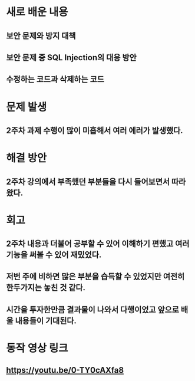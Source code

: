 # 새로 배운 내용
## 보안 문제와 방지 대책
## 보안 문제 중 SQL Injection의 대응 방안
## 수정하는 코드과 삭제하는 코드 

# 문제 발생
## 2주차 과제 수행이 많이 미흡해서 여러 에러가 발생했다.

# 해결 방안
## 2주차 강의에서 부족했던 부분들을 다시 들어보면서 따라왔다.

# 회고
## 2주차 내용과 더불어 공부할 수 있어 이해하기 편했고 여러 기능을 써볼 수 있어 재밌었다.
## 저번 주에 비하면 많은 부분을 습득할 수 있었지만 여전히 한두가지는 놓친 것 같다.
## 시간을 투자한만큼 결과물이 나와서 다행이었고 앞으로 배울 내용들이 기대된다.

# 동작 영상 링크
## https://youtu.be/0-TY0cAXfa8
